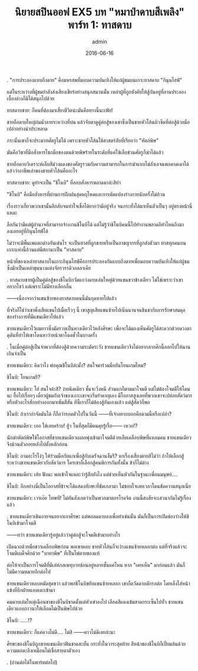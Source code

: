 ﻿---
title: 'นิยายสปินออฟ EX5 บท "หมาป่าดาบสีเพลิง" พาร์ท 1: ทาสดาบ'
description: 'นิยายสปินออฟ EX5 บท "หมาป่าดาบสีเพลิง" พาร์ท 1: ทาสดาบ'
date: 2016-06-16
image: "@assets/blog/EX5-16.webp"
imageAlt: re zero EX5 แปลไทย
categories: [ex5]
author: admin
tags: [rezeroex5]
hideToc: true
---
.
"การประลองแบบถึงตาย" คือมหรสพที่มอบความบันเทิงให้แก่ผู้ชมบนเกาะทาสดาบ "กินุนไฮฟ์"

แต่ในระหว่างที่ผู้ชมกำลังส่งเสียงเชียร์อย่างสนุกสนานนั้น เหล่าผู้ที่ถูกบังคับให้สู้กันอยู่ที่ลานประลองเบื้องล่างก็มิได้สนุกไปด้วย

ทาสดาบชาย: ก็คนที่ต้องมาเสี่ยงชีวิตน่ะมันคือทางนี้นะเฟ้ย!

ชายถือดาบใหญ่ถ่มน้ำลายระหว่างที่บ่น แล้วจับตาดูคู่ต่อสู้ของเขาซึ่งเป็นชายหัวโล้นผิวซีดที่ต่อสู้ด้วยมือเปล่าอย่างน่าประหลาด

กระนั้นเขาก็จะประมาทศัตรูไม่ได้ เพราะชายหัวโล้นใช้ศาสตร์ลับที่เรียกว่า "หัตถ์พิษ"

มันคือวิชาที่มือสังหารโชกมือของตนด้วยพิษร้ายในระดับที่แค่ใช้เล็บข่วนศัตรูก็ฆ่าได้แล้ว

ชายถือดาบวิเคราะห์เล็บสีม่วงแดงของศัตรูรวมกับความสามารถในการฆ่าแบบไม่ลังเลจนพอคาดเดาได้แล้วว่าอาชีพเก่าของชายหัวโล้นคืออะไร

ทาสดาบชาย: ดูท่าจะเป็น "ชิโนบิ" ที่ลอบสังหารพลาดมาล่ะสิท่า

"ชิโนบิ" คือมือสังหารที่ผ่านการฝึกฝนสุดหฤโหดและการดัดแปลงร่างกายนับครั้งไม่ถ้วน

เรื่องราวเกี่ยวพวกเขานั้นลึกลับจนทำใจเชื่อได้ยากว่ามีอยู่จริง จนกระทั่งได้มาเห็นตัวเป็นๆ อยู่ตรงหน้านี่แหละ

ลือกันว่ามีแต่ผู้อำนาจที่สามารถจ้างงานชิโนบิได้ แต่ไม่รู้ว่าชิโนบิคนนี้ไปทำงานพลาดอีท่าไหนถึงมาลงเอยอยู่ที่กินุนไฮฟ์ได้

ไม่ว่าจะมีพื้นเพแตกต่างกันเช่นไร จะเป็นทาสที่ถูกขายหรือเป็นอาชญากรที่ถูกส่งตัวมา ทาสทุกคนบนเกาะแห่งนี้ล้วนแต่มีสถานะเป็น "ทาสดาบ"

หน้าที่ของเหล่าทาสดาบในเกาะกินุนไฮฟ์คือการประลองกันแบบถึงตายเพื่อมอบความบันเทิงให้แก่ผู้ชม ซึ่งมักเป็นเหล่าขุนนางแห่งจักรวรรดิวอลลาเคีย

.
ทาสดาบชายผู้เป็นคู่ต่อสู้ของชิโนบิกวัดแกว่งดาบเล่มใหญ่ด้วยแขนขวาข้างเดียว ไม่ใช่เพราะว่าเขาอยากโชว์ แต่เพราะไม่มีทางเลือกอื่น

――เนื่องจากว่าแขนซ้ายของทาสดาบคนนี้มันกุดหายไปแล้ว

ที่จริงก็ใช่ว่าเขาพึ่งเสียแขนไปเมื่อเร็วๆ นี้ เขาสูญเสียแขนซ้ายไปเนิ่นนานจนชินชากับการรักษาสมดุลของร่างกายที่มีแขนเดียวไปแล้ว

ชายแขนเดียวไว้ผมยาวซึ่งมัดรวบเป็นหางเดียวไว้หลังศีรษะ เพื่อจะได้มองเห็นศัตรูได้สะดวกด้วยดวงตาดุดันที่ทำให้เขาโดนหาว่าหน้าตาโฉดชั่วในบางครั้ง

.
ในเมื่อคู่ต่อสู้เป็นจำพวกที่ต้องสู้ด้วยความระมัดระวัง ชายแขนเดียวจึงไม่อยากลากศึกนี้ออกไปให้นานเกินจำเป็น

ชายแขนเดียว: คิดว่าไง พ่อคุณชิโนบิล่ะมั้ง? สนใจมาร่วมมือกันโยนเกมไหม?

ชิโนบิ: โยนเกมรึ?

ชายแขนเดียว: โฮ่ สนใจล่ะสิ? ง่ายนิดเดียว ชั้นจะวิ่งหนี ส่วนแกก็ตามมาโจมตี แต่ไม่ต้องโจมตีให้โดนนะ ยื้อไปเรื่อยๆ เดี๋ยวผู้ชมกับเจ้าของเกาะเขาจะเริ่มรำคาญเอง มีโอกาสสูงเลยที่พวกเขาจะปล่อยสัตว์มารหรือตัวอะไรสักอย่างออกมาเพิ่มสีสัน ทีนี้เราก็ไม่ต้องสู้กันเองแล้ว แต่สู้สัตว์ก็พอ

ชิโนบิ: ถ้าเรากำจัดมันได้ ก็ถือว่ารอดตัวไปในวันนี้ ――ที่เจ้าอยากบอกคือตามนี้หรือเปล่า?

ชายแขนเดียว: เออ ใช่เลยคร้าบ! ฮู้ว ในที่สุดก็มีคนคุยรู้เรื่อ―― เหวอ!?

นักฆ่าหัตถ์พิษใช้โอกาสที่ชายแขนเดียวเผลอพุ่งเข้ามาโจมตีด้วยเล็บเคลือบพิษที่แหลมคม ชายแขนเดียวจึงม้วนตัวถอยหลังไปตั้งหลักก่อน

ชิโนบิ: ถามอะไรโง่ๆ ให้ร่วมมือกับแกเพื่อสู้กับเดรัจฉานงั้นรึ? หาเรื่องเสี่ยงตายสิไม่ว่า ถ้าให้เลือกสู้ระหว่างชายแขนเดียวกับสัตว์มาร ใครเขาก็เลือกสู้คนพิการกันทั้งนั้น ข้าก็ไม่ต่าง

ชายแขนเดียว: เฮ้ย ฟังนะ พอเข้าใจแหละว่ารู้สึกยังไง แต่ช่วยเห็นหัวกันในฐานะเพื่อนมนุษย์....

ชิโนบิ: อีกอย่างนี่เป็นโอกาสที่ข้าจะได้แสดงทักษะที่ขัดเกลามา ไม่ชอบใจเลยเวลาโดนขัดความสนุกเนี่ย

ชายแขนเดียว: เวรเอ๊ย โทษที! ไม่ทันสังเกตว่าเป็นพวกฆาตกรโรคจิต งานนี้สงสัยจะเสวนากันไม่รู้เรื่องแล้ว

.
ชายแขนเดียวเขินอายจนอยากเกาศีรษะ แต่พอลดดาบลงเพื่อทำเช่นนั้น มันก็เป็นการเปิดช่องว่างให้ชิโนบิเข้ามาโจมตี

――ทว่า ชายแขนเดียวรู้อยู่แล้วว่าคู่ต่อสู้จะโจมตีเข้ามาอย่างไร

เปิดฉากด้วยมือขวาเคลือบพิษก่อน พอเขาหลบ ชายหัวโล้นก็จะง้างแขนซ้ายหลอกต่อ แต่ที่จริงแล้วจะโจมตีเผด็จศึกด้วย "บาทาพิษ" ที่เป็นไพ่ตายของแท้

ต่อให้จะเป็นการโจมตีที่มีเล่ห์กลเพทุบายซ่อนอยู่หลายชั้นแค่ไหน หาก "เคยเห็น" มาก่อนแล้ว มันก็ไม่มีความหมายอีกต่อไป

ชายแขนเดียวหลบหมัดฮุคขวา แล้วพอชิโนบิขยับแขนซ้ายหลอก เขาก็ตวัดดาบดักรอต่อ โดยเล็งใส่หน้าแข้งที่อีกฝ่ายแอบเตะเข้ามา

คมดาบเล่มใหญ่เฉือนขาของชิโนบิขาดตั้งแต่หัวเข่าลงไป เลือดสีแดงเข้มสาดกระเซ็นไปทั่ว ชายแขนเดียวแอบภาวนาให้เลือดไม่เป็นพิษไปด้วย

ชิโนบิ: .....!?

ชายแขนเดียว: ก็แค่ดวงไม่ดี.... ไม่สิ ――ดาวไม่ดีเลยล่ะนะ

ศีรษะของชิโนบิถูกชายแขนเดียวฟันขาดสะบั้น กระทั่งในวาระสุดท้าย สีหน้าของชิโนบิก็เปี่ยมล้นด้วยความตกตะลึงเหมือนไม่เชื่อสายตาตัวเอง

.
(อ่านต่อได้ในพาร์ทต่อไป)

